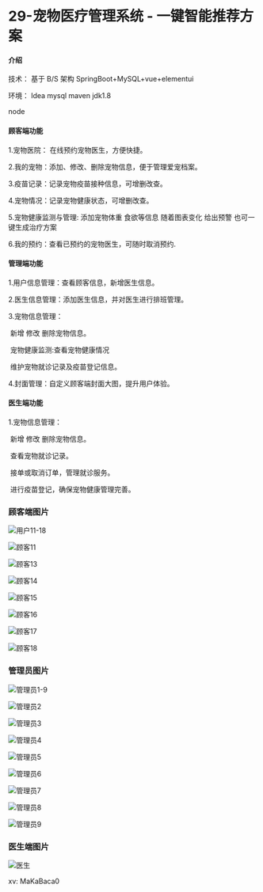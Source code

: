 # 29-宠物医疗管理系统 - 一键智能推荐方案

#### 介绍
技术：
基于 B/S 架构 SpringBoot+MySQL+vue+elementui

环境：
Idea mysql maven jdk1.8

node



#### 顾客端功能

1.宠物医院： 在线预约宠物医生，方便快捷。

2.我的宠物：添加、修改、删除宠物信息，便于管理爱宠档案。

3.疫苗记录：记录宠物疫苗接种信息，可增删改查。

4.宠物情况：记录宠物健康状态，可增删改查。

5.宠物健康监测与管理: 添加宠物体重 食欲等信息 随着图表变化 给出预警  也可一键生成治疗方案

6.我的预约：查看已预约的宠物医生，可随时取消预约.







#### **管理端功能**

1.用户信息管理：查看顾客信息，新增医生信息。

2.医生信息管理：添加医生信息，并对医生进行排班管理。

3.宠物信息管理：

​       新增 修改 删除宠物信息。

​       宠物健康监测:查看宠物健康情况

​       维护宠物就诊记录及疫苗登记信息。

4.封面管理：自定义顾客端封面大图，提升用户体验。







#### 医生端功能

1.宠物信息管理：

​     新增 修改 删除宠物信息。

​     查看宠物就诊记录。

​     接单或取消订单，管理就诊服务。

​     进行疫苗登记，确保宠物健康管理完善。



### 顾客端图片

![用户11-18](https://yunzhuceshi.oss-cn-beijing.aliyuncs.com/typoraImg/用户11-18.jpg)

![顾客11](https://yunzhuceshi.oss-cn-beijing.aliyuncs.com/typoraImg/顾客11.jpg)

![顾客13](https://yunzhuceshi.oss-cn-beijing.aliyuncs.com/typoraImg/顾客13.jpg)

![顾客14](https://yunzhuceshi.oss-cn-beijing.aliyuncs.com/typoraImg/顾客14.jpg)

![顾客15](https://yunzhuceshi.oss-cn-beijing.aliyuncs.com/typoraImg/顾客15.jpg)

![顾客16](https://yunzhuceshi.oss-cn-beijing.aliyuncs.com/typoraImg/顾客16.jpg)

![顾客17](https://yunzhuceshi.oss-cn-beijing.aliyuncs.com/typoraImg/顾客17.jpg)

![顾客18](https://yunzhuceshi.oss-cn-beijing.aliyuncs.com/typoraImg/顾客18.jpg)





### 管理员图片

![管理员1-9](https://yunzhuceshi.oss-cn-beijing.aliyuncs.com/typoraImg/管理员1-9.jpg)

![管理员2](https://yunzhuceshi.oss-cn-beijing.aliyuncs.com/typoraImg/管理员2.jpg)

![管理员3](https://yunzhuceshi.oss-cn-beijing.aliyuncs.com/typoraImg/管理员3.jpg)

![管理员4](https://yunzhuceshi.oss-cn-beijing.aliyuncs.com/typoraImg/管理员4.jpg)

![管理员5](https://yunzhuceshi.oss-cn-beijing.aliyuncs.com/typoraImg/管理员5.jpg)

![管理员6](https://yunzhuceshi.oss-cn-beijing.aliyuncs.com/typoraImg/管理员6.jpg)

![管理员7](https://yunzhuceshi.oss-cn-beijing.aliyuncs.com/typoraImg/管理员7.jpg)

![管理员8](https://yunzhuceshi.oss-cn-beijing.aliyuncs.com/typoraImg/管理员8.jpg)

![管理员9](https://yunzhuceshi.oss-cn-beijing.aliyuncs.com/typoraImg/管理员9.jpg)



### 医生端图片

![医生](https://yunzhuceshi.oss-cn-beijing.aliyuncs.com/typoraImg/医生.jpg)

xv:  MaKaBaca0